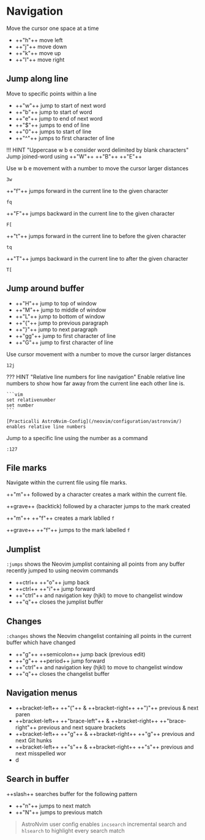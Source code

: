 # Navigation

Move the cursor one space at a time 

- ++"h"++ move left
- ++"j"++ move down
- ++"k"++ move up
- ++"l"++ move right


## Jump along line

Move to specific points within a line

- ++"w"++ jump to start of next word
- ++"b"++ jump to start of word
- ++"e"++ jump to end of next word
- ++"$"++ jumps to end of line
- ++"0"++ jumps to start of line
- ++"^"++ jumps to first character of line

!!! HINT "Uppercase w b e consider word delimited by blank characters"
    Jump joined-word using ++"W"++ ++"B"++ ++"E"++ 

Use w b e movement with a number to move the cursor larger distances

```vim title="jump 3 words forward"
3w
```

++"f"++ jumps forward in the current line to the given character

```vim title="jump to next q character"
fq
```

++"F"++ jumps backward in the current line to the given character

```vim title="jump to previous [ character"
F[
```

++"t"++ jumps forward in the current line to before the given character

```vim title="jump before q character"
tq
```

++"T"++ jumps backward in the current line to after the given character

```vim title="jump after [ character"
T[
```


## Jump around buffer

- ++"H"++ jump to top of window
- ++"M"++ jump to middle of window
- ++"L"++ jump to bottom of window
- ++"{"++ jump to previous paragraph
- ++"}"++ jump to next paragraph
- ++"gg"++ jump to first character of line
- ++"G"++ jump to first character of line

Use cursor movement with a number to move the cursor larger distances

```vim title="jump down 12 lines"
12j
```

??? HINT "Relative line numbers for line navigation"
    Enable relative line numbers to show how far away from the current line each other line is.

    ```vim
    set relativenumber
    set number
    ```

    [Practicalli AstroNvim-Config](/neovim/configuration/astronvim/) enables relative line numbers


Jump to a specific line using the number as a command

```vim title="jump to line number"
:127
```

## File marks

Navigate within the current file using file marks.

++"m"++ followed by a character creates a mark within the current file.

++grave++ (backtick) followed by a character jumps to the mark created

++"m"++ ++"f"++ creates a mark lablled `f`

++grave++ ++"f"++ jumps to the mark labelled `f`


## Jumplist

`:jumps` shows the Neovim jumplist containing all points from any buffer recently jumped to using neovim commands

- ++ctrl++ ++"o"++ jump back 
- ++ctrl++ ++"i"++ jump forward 
- ++"ctrl"++ and navigation key (hjkl) to move to changelist window
- ++"q"++ closes the jumplist buffer


## Changes

`:changes` shows the Neovim changelist containing all points in the current buffer which have changed

- ++"g"++ ++semicolon++ jump back (previous edit)
- ++"g"++ ++period++ jump forward
- ++"ctrl"++ and navigation key (hjkl) to move to changelist window
- ++"q"++ closes the changelist buffer


## Navigation menus

- ++bracket-left++ ++"("++ &  ++bracket-right++ ++")"++ previous & next paren
- ++bracket-left++ ++"brace-left"++ &  ++bracket-right++ ++"brace-right"++ previous and next square brackets
- ++bracket-left++ ++"g"++ &  ++bracket-right++ ++"g"++ previous and next Git hunks
- ++bracket-left++ ++"s"++ &  ++bracket-right++ ++"s"++ previous and next misspelled wor
- d


## Search in buffer

++slash++ searches buffer for the following pattern

- ++"n"++ jumps to next match
- ++"N"++ jumps to previous match

> AstroNvim user config enables `incsearch` incremental search and `hlsearch` to highlight every search match


